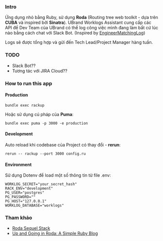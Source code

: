 ### Intro

Ứng dụng nhỏ bằng Ruby, sử dụng **Roda** (Routing tree web toolkit - dựa trên **CUBA** và inspired bởi **Sinatra**). UBrand Worklogs Assistant cung cấp các API để Dev Team của UBrand có thể log công việc mình đang làm bất cứ lúc nào bằng cách chat với Slack Bot. (Inspired by [EngineerMatchingLog](https://www.engineermatching.com))

Logs sẽ được tổng hợp và gửi đến Tech Lead/Project Manager hàng tuần.

### TODO

- Slack Bot??
- Tương tác với JIRA Cloud??

### How to run this app

#### Production

```
bundle exec rackup
```

Hoặc sử dụng cú pháp của **Puma**:

```
bundle exec puma -p 3000 -e production
```

#### Development

Auto reload khi codebase của Project có thay đổi - **rerun**:

```
rerun -- rackup --port 3000 config.ru
```

#### Environment

Sử dụng Dotenv để load một số thông tin từ file .env:

```
WORKLOG_SECRET="your_secret_hash"
RACK_ENV="development"
PG_USER="postgres"
PG_PASSWORD=""
PG_HOST="127.0.0.1"
WORKLOG_DATABASE="worklogs"
```

### Tham khảo

- [Roda Sequel Stack](https://github.com/jeremyevans/roda-sequel-stack)
- [Up and Going in Roda: A Simple Ruby Blog](http://mrcook.uk/simple-roda-blog-tutorial)